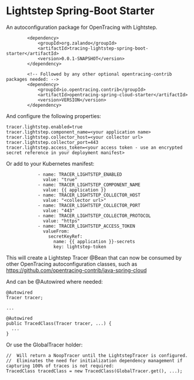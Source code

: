 # Lightstep Spring-Boot Starter

An autoconfiguration package for OpenTracing with Lightstep.

```
        <dependency>
            <groupId>org.zalando</groupId>
            <artifactId>tracing-lightstep-spring-boot-starter</artifactId>
            <version>0.0.1-SNAPSHOT</version>
        </dependency>
        
        <!-- Followed by any other optional opentracing-contrib packages needed: -->
        <dependency>
            <groupId>io.opentracing.contrib</groupId>
            <artifactId>opentracing-spring-cloud-starter</artifactId>
            <version>VERSION</version>
        </dependency>
```

And configure the following properties:
```
tracer.lightstep.enabled=true
tracer.lightstep.component_name=<your application name>
tracer.lightstep.collector_host=<your collector url>
tracer.lightstep.collector_port=443
tracer.lightstep.access_token=<your access token - use an encrypted secret reference in your deployment manifest>
```

Or add to your Kubernetes manifest:
```
            - name: TRACER_LIGHTSTEP_ENABLED
              value: "true"
            - name: TRACER_LIGHTSTEP_COMPONENT_NAME
              value: {{ application }}
            - name: TRACER_LIGHTSTEP_COLLECTOR_HOST
              value: "<collector url>"
            - name: TRACER_LIGHTSTEP_COLLECTOR_PORT
              value: "443"
            - name: TRACER_LIGHTSTEP_COLLECTOR_PROTOCOL
              value: "https"
            - name: TRACER_LIGHTSTEP_ACCESS_TOKEN
              valueFrom:
                secretKeyRef:
                  name: {{ application }}-secrets
                  key: lightstep-token
```

This will create a Lightstep Tracer @Bean that can now be consumed by other OpenTracing autoconfiguration classes, such as https://github.com/opentracing-contrib/java-spring-cloud

And can be @Autowired where needed:

```
@Autowired
Tracer tracer;

...

@Autowired
public TracedClass(Tracer tracer, ...) {
  ...
}
```

Or use the GlobalTracer holder:

```
//  Will return a NoopTracer until the LightstepTracer is configured.
//  Eliminates the need for initialization dependency management if capturing 100% of traces is not required:
TracedClass tracedClass = new TracedClass(GlobalTracer.get(), ...);
```
